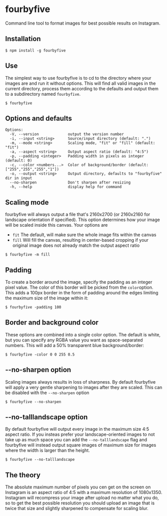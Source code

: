 # fourbyfive

Command line tool to format images for best possible results on Instagram.

## Installation

```shell
$ npm install -g fourbyfive
```

## Use

The simplest way to use fourbyfive is to cd to the directory where your images are and run it without options. This will find all valid images in the current directory, process them according to the defaults and output them to a subdirectory named `fourbyfive`.

```shell
$ fourbyfive
```

## Options and defaults

```shell
Options:
  -V, --version             output the version number
  -i, --input <string>      Source/input directory (default: ".")
  -m, --mode <string>       Scaling mode, "fit" or "fill" (default: "fit")
  -a, --aspect <string>     Output aspect ratio (default: "4:5")
  -p, --padding <integer>   Padding width in pixels as integer (default: 0)
  -c, --color <numbers...>  Color of background/border (default: ["255","255","255","1"])
  -o, --output <string>     Output directory, defaults to "fourbyfive" dir in input
  --no-sharpen              Don't sharpen after resizing
  -h, --help                display help for command
```

## Scaling mode

fourbyfive will always output a file that's 2160x2700 (or 2160x2160 for landscape orientation if specified). This option determines how your image will be scaled inside this canvas. Your options are

- `fit` The default, will make sure the whole image fits within the canvas
- `fill` Will fill the canvas, resulting in center-based cropping if your original image does not already match the output aspect ratio

```shell
$ fourbyfive -m fill
```

## Padding

To create a border around the image, specify the padding as an integer pixel value. The color of this border will be picked from the `color`option. This adds a 100px border in the form of padding around the edges limiting the maximum size of the image within it:

```shell
$ fourbyfive -padding 100
```

## Border and background color

These options are combined into a single color option. The default is white, but you can specify any RGBA value you want as space-separated numbers. This will add a 50% transparent blue background/border:

```shell
$ fourbyfive -color 0 0 255 0.5
```

## --no-sharpen option

Scaling images always results in loss of sharpness. By default fourbyfive will apply a very gentle sharpening to images after they are scaled. This can be disabled with the `--no-sharpen` option

```shell
$ fourbyfive --no-sharpen
```

## --no-talllandscape option

By default fourbyfive will output every image in the maximum size 4:5 aspect ratio. If you insteas prefer your landscape-oriented images to not take up as much space you can add the `--no-talllandscape` flag and fourbyfive will instead output square images of maximum size for images where the width is larger than the height.

```shell
$ fourbyfive --no-talllandscape
```

## The theory

The absolute maximum number of pixels you cen get on the screen on Instagram is an aspect ratio of 4:5 with a maximum resolution of 1080x1350. Instagram will recompress your image after upload no matter what you do, so to get the best possible resolution you should upload an image that is twice that size and slightly sharpened to compensate for scaling blur.
